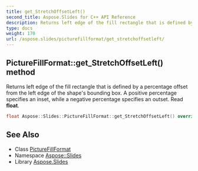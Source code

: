 ```yaml
---
title: get_StretchOffsetLeft()
second_title: Aspose.Slides for C++ API Reference
description: Returns left edge of the fill rectangle that is defined by a percentage offset from the left edge of the shape's bounding box. A positive percentage specifies an inset, while a negative percentage specifies an outset. Read float.
type: docs
weight: 170
url: /aspose.slides/picturefillformat/get_stretchoffsetleft/
---
```

## PictureFillFormat::get_StretchOffsetLeft() method


Returns left edge of the fill rectangle that is defined by a percentage offset from the left edge of the shape's bounding box. A positive percentage specifies an inset, while a negative percentage specifies an outset. Read **float**.

```cpp
float Aspose::Slides::PictureFillFormat::get_StretchOffsetLeft() override
```

## See Also

* Class [PictureFillFormat](../)
* Namespace [Aspose::Slides](../../)
* Library [Aspose.Slides](../../../)
